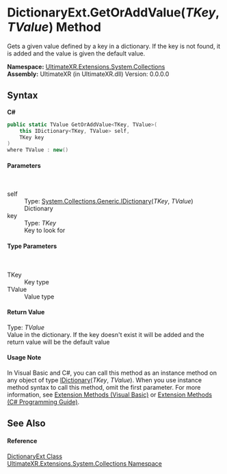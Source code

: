 # DictionaryExt.GetOrAddValue(*TKey*, *TValue*) Method 
 

Gets a given value defined by a key in a dictionary. If the key is not found, it is added and the value is given the default value.

**Namespace:**&nbsp;<a href="N_UltimateXR_Extensions_System_Collections">UltimateXR.Extensions.System.Collections</a><br />**Assembly:**&nbsp;UltimateXR (in UltimateXR.dll) Version: 0.0.0.0

## Syntax

**C#**<br />
``` C#
public static TValue GetOrAddValue<TKey, TValue>(
	this IDictionary<TKey, TValue> self,
	TKey key
)
where TValue : new()

```


#### Parameters
&nbsp;<dl><dt>self</dt><dd>Type: <a href="https://docs.microsoft.com/dotnet/api/system.collections.generic.idictionary-2" target="_blank" rel="noopener noreferrer">System.Collections.Generic.IDictionary</a>(*TKey*, *TValue*)<br />Dictionary</dd><dt>key</dt><dd>Type: *TKey*<br />Key to look for</dd></dl>

#### Type Parameters
&nbsp;<dl><dt>TKey</dt><dd>Key type</dd><dt>TValue</dt><dd>Value type</dd></dl>

#### Return Value
Type: *TValue*<br />Value in the dictionary. If the key doesn't exist it will be added and the return value will be the default value

#### Usage Note
In Visual Basic and C#, you can call this method as an instance method on any object of type <a href="https://docs.microsoft.com/dotnet/api/system.collections.generic.idictionary-2" target="_blank" rel="noopener noreferrer">IDictionary</a>(*TKey*, *TValue*). When you use instance method syntax to call this method, omit the first parameter. For more information, see <a href="https://docs.microsoft.com/dotnet/visual-basic/programming-guide/language-features/procedures/extension-methods" target="_blank" rel="noopener noreferrer">Extension Methods (Visual Basic)</a> or <a href="https://docs.microsoft.com/dotnet/csharp/programming-guide/classes-and-structs/extension-methods" target="_blank" rel="noopener noreferrer">Extension Methods (C# Programming Guide)</a>.

## See Also


#### Reference
<a href="T_UltimateXR_Extensions_System_Collections_DictionaryExt">DictionaryExt Class</a><br /><a href="N_UltimateXR_Extensions_System_Collections">UltimateXR.Extensions.System.Collections Namespace</a><br />